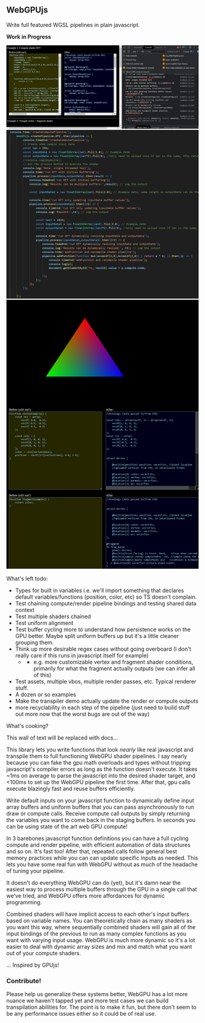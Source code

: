 ## WebGPUjs

Write full featured WGSL pipelines in plain javascript.

**Work in Progress**

![cap](./example/compute.PNG)
![code](./example/workflow.PNG)
![render](./example/render.PNG)

What's left todo:

- Types for built in variables i.e. we'll import something that declares default variables/functions (position, color, etc) so TS doesn't complain.
- Test chaining compute/render pipeline bindings and testing shared data context
- Test multiple shaders chained
- Test uniform alignment
- Test buffer cycling more to understand how persistence works on the GPU better. Maybe split uniform buffers up but it's a little cleaner grouping them.
- Think up more desirable regex cases without going overboard (I don't really care if this runs in javascript itself for example)
   - - e.g. more customizable vertex and fragment shader conditions, primarily for what the fragment actually outputs (we can infer all of this)
- Test assets, multiple vbos, multiple render passes, etc. Typical renderer stuff.
- A dozen or so examples
- Make the transpiler demo actually update the render or compute outputs
- more recyclability in each step of the pipeline (just need to build stuff out more now that the worst bugs are out of the way)


What's cooking? 

This wall of text will be replaced with docs...

This library lets you write functions that look *nearly* like real javascript and transpile them to full functioning WebGPU shader pipelines. I say nearly because you can fake the gpu math overloads and types without tripping javascript's compiler errors as long as the function doesn't execute. It takes ~1ms on average to parse the javascript into the desired shader target, and <100ms to set up the WebGPU pipeline the first time. After that, gpu calls execute blazingly fast and reuse buffers efficiently.

Write default inputs on your javascript function to dynamically define input array buffers and uniform buffers that you can pass asynchronously to run draw or compute calls. Receive compute call outputs by simply returning the variables you want to come back in the staging buffers. In seconds you can be using state of the art web GPU compute!

In 3 barebones javascript function definitions you can have a full cycling compute and render pipeline, with efficient automation of data structures and so on. It's fast too! After that, repeated calls follow general best memory practices while you can can update specific inputs as needed. This lets you have some real fun with WebGPU without as much of the headache of tuning your pipeline. 

It doesn't do everything WebGPU can do (yet), but it's damn near the easiest way to process multiple buffers through the GPU in a single call that we've tried, and WebGPU offers more affordances for dynamic programming.

Combined shaders will have implicit access to each other's input buffers based on variable names. You can theoretically chain as many shaders as you want this way, where sequentially combined shaders will gain all of the input bindings of the previous to run as many complex functions as you want with varying input usage. WebGPU is much more dynamic so it's a lot easier to deal with dynamic array sizes and mix and match what you want out of your compute shaders.



... Inspired by GPUjs!

### Contribute!

Please help us generalize these systems better, WebGPU has a lot more nuance we haven't tapped yet and more test cases we can build transpilation abilities for. The point is to make it fun, but there don't seem to be any performance issues either so it could be of real use.
